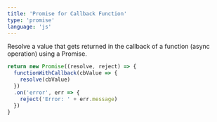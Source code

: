 ```yaml
---
title: 'Promise for Callback Function'
type: 'promise'
language: 'js'
---
```


Resolve a value that gets returned in the callback of a function (async
operation) using a Promise.

<!--more-->

```js
return new Promise((resolve, reject) => {
  functionWithCallback(cbValue => {
    resolve(cbValue)
  })
  .on('error', err => {
    reject('Error: ' + err.message)
  })
}
```
